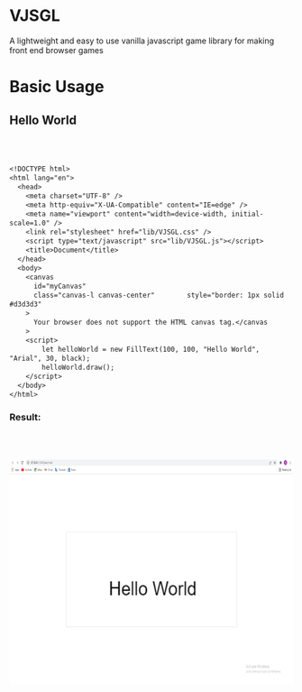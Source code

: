 # VJSGL
A lightweight and easy to use vanilla javascript game library for making front end browser games

# Basic Usage

## Hello World
<br></br>
```
<!DOCTYPE html>
<html lang="en">
  <head>
    <meta charset="UTF-8" />
    <meta http-equiv="X-UA-Compatible" content="IE=edge" />
    <meta name="viewport" content="width=device-width, initial-scale=1.0" />
    <link rel="stylesheet" href="lib/VJSGL.css" />
    <script type="text/javascript" src="lib/VJSGL.js"></script>
    <title>Document</title>
  </head>
  <body>
    <canvas
      id="myCanvas"
      class="canvas-l canvas-center"        style="border: 1px solid #d3d3d3"
    >
      Your browser does not support the HTML canvas tag.</canvas
    >
    <script>
        let helloWorld = new FillText(100, 100, "Hello World", "Arial", 30, black);
        helloWorld.draw();
    </script>
  </body>
</html>
```
### Result:
<br></br>
<center><img src="resources/assets/images/helloWorld.png" alt="frog" width="600" height="400"/>  